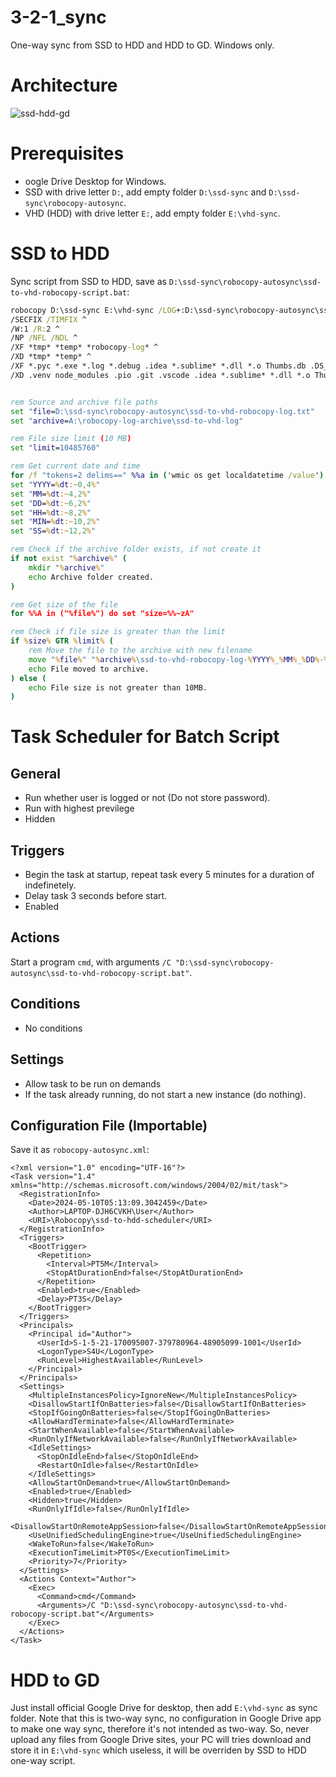 # 3-2-1_sync
One-way sync from SSD to HDD and HDD to GD. Windows only.

# Architecture
![ssd-hdd-gd](https://github.com/ikhwanperwira/3-2-1_sync/assets/72451078/5a630720-af67-4d41-b6b6-d8d31a1ca26e)

# Prerequisites
* oogle Drive Desktop for Windows.
* SSD with drive letter `D:`, add empty folder `D:\ssd-sync` and `D:\ssd-sync\robocopy-autosync`.
* VHD (HDD) with drive letter `E:`, add empty folder `E:\vhd-sync`.

# SSD to HDD
Sync script from SSD to HDD, save as `D:\ssd-sync\robocopy-autosync\ssd-to-vhd-robocopy-script.bat`:
```cmd
robocopy D:\ssd-sync E:\vhd-sync /LOG+:D:\ssd-sync\robocopy-autosync\ssd-to-vhd-robocopy-log.txt /V /DST /COPYALL /E /MIR /XO /XC /FFT ^
/SECFIX /TIMFIX ^
/W:1 /R:2 ^
/NP /NFL /NDL ^
/XF *tmp* *temp* *robocopy-log* ^
/XD *tmp* *temp* ^
/XF *.pyc *.exe *.log *.debug .idea *.sublime* *.dll *.o Thumbs.db .DS_Store *.bak *.old thumbs.db *.cache *.msi *.exe *.dmg *.obj *.class *.~* *.thumbnail *.thumb ^
/XD .venv node_modules .pio .git .vscode .idea *.sublime* *.dll *.o Thumbs.db .DS_Store *.bak *.old thumbs.db *.cache *.msi *.exe *.dmg *.obj *.class *.~* *.thumbnail *.thumb *build* *test* *tests* *logs* *output* *cache* *cached* *temporary* *thumbnails* *thumbs* *dependencies* *libs* *lib*  *.sublime*


rem Source and archive file paths
set "file=D:\ssd-sync\robocopy-autosync\ssd-to-vhd-robocopy-log.txt"
set "archive=A:\robocopy-log-archive\ssd-to-vhd-log"

rem File size limit (10 MB)
set "limit=10485760"

rem Get current date and time
for /f "tokens=2 delims==" %%a in ('wmic os get localdatetime /value') do set "dt=%%a"
set "YYYY=%dt:~0,4%"
set "MM=%dt:~4,2%"
set "DD=%dt:~6,2%"
set "HH=%dt:~8,2%"
set "MIN=%dt:~10,2%"
set "SS=%dt:~12,2%"

rem Check if the archive folder exists, if not create it
if not exist "%archive%" (
    mkdir "%archive%"
    echo Archive folder created.
)

rem Get size of the file
for %%A in ("%file%") do set "size=%%~zA"

rem Check if file size is greater than the limit
if %size% GTR %limit% (
    rem Move the file to the archive with new filename
    move "%file%" "%archive%\ssd-to-vhd-robocopy-log-%YYYY%_%MM%_%DD%-%HH%_%MIN%_%SS%.txt"
    echo File moved to archive.
) else (
    echo File size is not greater than 10MB.
)
```

# Task Scheduler for Batch Script
## General
* Run whether user is logged or not (Do not store password).
* Run with highest previlege
* Hidden
## Triggers
* Begin the task at startup, repeat task every 5 minutes for a duration of indefinetely.
* Delay task 3 seconds before start.
* Enabled
## Actions
Start a program `cmd`, with arguments `/C "D:\ssd-sync\robocopy-autosync\ssd-to-vhd-robocopy-script.bat"`.
## Conditions
* No conditions
## Settings
* Allow task to be run on demands
* If the task already running, do not start a new instance (do nothing).
## Configuration File (Importable)
Save it as `robocopy-autosync.xml`:
```
<?xml version="1.0" encoding="UTF-16"?>
<Task version="1.4" xmlns="http://schemas.microsoft.com/windows/2004/02/mit/task">
  <RegistrationInfo>
    <Date>2024-05-10T05:13:09.3042459</Date>
    <Author>LAPTOP-DJH6CVKH\User</Author>
    <URI>\Robocopy\ssd-to-hdd-scheduler</URI>
  </RegistrationInfo>
  <Triggers>
    <BootTrigger>
      <Repetition>
        <Interval>PT5M</Interval>
        <StopAtDurationEnd>false</StopAtDurationEnd>
      </Repetition>
      <Enabled>true</Enabled>
      <Delay>PT3S</Delay>
    </BootTrigger>
  </Triggers>
  <Principals>
    <Principal id="Author">
      <UserId>S-1-5-21-170095007-379780964-48905099-1001</UserId>
      <LogonType>S4U</LogonType>
      <RunLevel>HighestAvailable</RunLevel>
    </Principal>
  </Principals>
  <Settings>
    <MultipleInstancesPolicy>IgnoreNew</MultipleInstancesPolicy>
    <DisallowStartIfOnBatteries>false</DisallowStartIfOnBatteries>
    <StopIfGoingOnBatteries>false</StopIfGoingOnBatteries>
    <AllowHardTerminate>false</AllowHardTerminate>
    <StartWhenAvailable>false</StartWhenAvailable>
    <RunOnlyIfNetworkAvailable>false</RunOnlyIfNetworkAvailable>
    <IdleSettings>
      <StopOnIdleEnd>false</StopOnIdleEnd>
      <RestartOnIdle>false</RestartOnIdle>
    </IdleSettings>
    <AllowStartOnDemand>true</AllowStartOnDemand>
    <Enabled>true</Enabled>
    <Hidden>true</Hidden>
    <RunOnlyIfIdle>false</RunOnlyIfIdle>
    <DisallowStartOnRemoteAppSession>false</DisallowStartOnRemoteAppSession>
    <UseUnifiedSchedulingEngine>true</UseUnifiedSchedulingEngine>
    <WakeToRun>false</WakeToRun>
    <ExecutionTimeLimit>PT0S</ExecutionTimeLimit>
    <Priority>7</Priority>
  </Settings>
  <Actions Context="Author">
    <Exec>
      <Command>cmd</Command>
      <Arguments>/C "D:\ssd-sync\robocopy-autosync\ssd-to-vhd-robocopy-script.bat"</Arguments>
    </Exec>
  </Actions>
</Task>
```

# HDD to GD
Just install official Google Drive for desktop, then add `E:\vhd-sync` as sync folder. Note that this is two-way sync, no configuration in Google Drive app to make one way sync, therefore it's not intended as two-way. So, never upload any files from Google Drive sites, your PC will tries download and store it in `E:\vhd-sync` which useless, it will be overriden by SSD to HDD one-way script.
